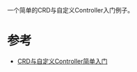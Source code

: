 一个简单的CRD与自定义Controller入门例子。

# 参考

- [CRD与自定义Controller简单入门](https://mp.weixin.qq.com/s?__biz=MzI1OTkxMDAxMg==&mid=2247487108&idx=1&sn=48285fca550c609a85bc8fb98715da4d&chksm=ea70fe97dd0777811e670242e1d2b281fca86ce56113319456898f27ac18f6b70950d7bdbc7a&mpshare=1&scene=24&srcid=12071hT4LQgOD4IdWz7tgTQD&sharer_sharetime=1670374471891&sharer_shareid=95638904940ff09f2774ada63fbc664e#rd)